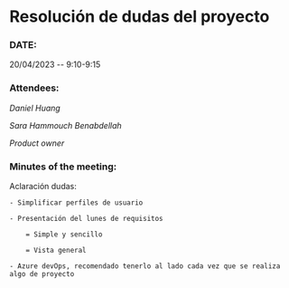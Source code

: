 # Resolución de dudas del proyecto

### DATE:

20/04/2023 -- 9:10-9:15

### Attendees:

_Daniel Huang_

_Sara Hammouch Benabdellah_

_Product owner_

### Minutes of the meeting:

Aclaración dudas:

    - Simplificar perfiles de usuario

    - Presentación del lunes de requisitos

        = Simple y sencillo

        = Vista general

    - Azure devOps, recomendado tenerlo al lado cada vez que se realiza algo de proyecto
